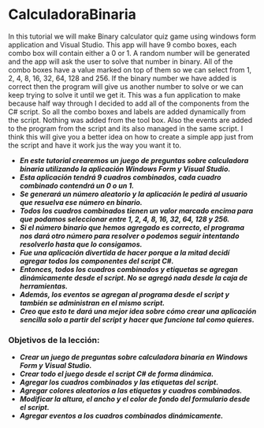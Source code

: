 # CalculadoraBinaria

In this tutorial we will make Binary calculator quiz game using windows form application and  Visual Studio. This app will have 9 combo boxes, each combo box will contain either a 0 or 1. A random number will be generated and  the app will ask the user to solve that number in binary. All of the combo boxes have a value marked on top of them so we can select from 1, 2, 4, 8, 16, 32, 64, 128 and 256. If the binary number we have added is correct then the program will give us another number to solve or we can keep trying to solve it until we get it. This was a fun application to make because half way through I decided to add all of the components from the C# script. So all the combo boxes and labels are added dynamically from the script. Nothing was added from the tool box. Also the events are added to the program from the script and its also managed in the same script. I think this will give you a better idea on how to create a simple app just from the script and have it work jus the way you want it to.

- **_En este tutorial crearemos un juego de preguntas sobre calculadora binaria utilizando la aplicación Windows Form y Visual Studio._**
- **_Esta aplicación tendrá 9 cuadros combinados, cada cuadro combinado contendrá un 0 o un 1._**
- **_Se generará un número aleatorio y la aplicación le pedirá al usuario que resuelva ese número en binario._**
- **_Todos los cuadros combinados tienen un valor marcado encima para que podamos seleccionar entre 1, 2, 4, 8, 16, 32, 64, 128 y 256._**
- **_Si el número binario que hemos agregado es correcto, el programa nos dará otro número para resolver o podemos seguir intentando resolverlo hasta que lo consigamos._**
- **_Fue una aplicación divertida de hacer porque a la mitad decidí agregar todos los componentes del script C#._**
- **_Entonces, todos los cuadros combinados y etiquetas se agregan dinámicamente desde el script. No se agregó nada desde la caja de herramientas._**
- **_Además, los eventos se agregan al programa desde el script y también se administran en el mismo script._**
- **_Creo que esto te dará una mejor idea sobre cómo crear una aplicación sencilla solo a partir del script y hacer que funcione tal como quieres._**

### Objetivos de la lección: 

- **_Crear un juego de preguntas sobre calculadora binaria en Windows Form y Visual Studio._**
- **_Crear todo el juego desde el script C# de forma dinámica._**
- **_Agregar los cuadros combinados y las etiquetas del script._**
- **_Agregar colores aleatorios a las etiquetas y cuadros combinados._**
- **_Modificar la altura, el ancho y el color de fondo del formulario desde el script._**
- **_Agregar eventos a los cuadros combinados dinámicamente._**
